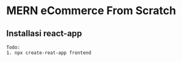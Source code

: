 # MERN eCommerce From Scratch

## Installasi react-app

    Todo:
    1. npx create-reat-app frontend

